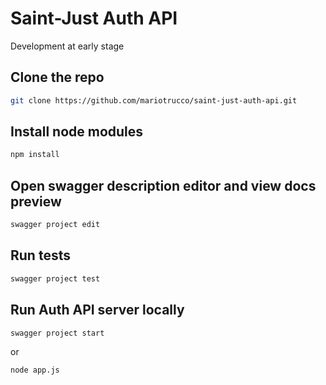 # Saint-Just Auth API

Development at early stage

## Clone the repo
```bash
git clone https://github.com/mariotrucco/saint-just-auth-api.git
```

## Install node modules
```bash
npm install
```

## Open swagger description editor and view docs preview
```bash
swagger project edit
```

## Run tests
```bash
swagger project test
```

## Run Auth API server locally
```bash
swagger project start
```
or
```bash
node app.js
```

